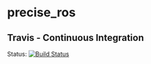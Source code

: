 precise_ros
===========

## Travis - Continuous Integration

Status: [![Build Status](https://travis-ci.com/mojin-robotics/precise_ros.svg?branch=kinetic-devel)](https://travis-ci.com/github/mojin-robotics/precise_ros)